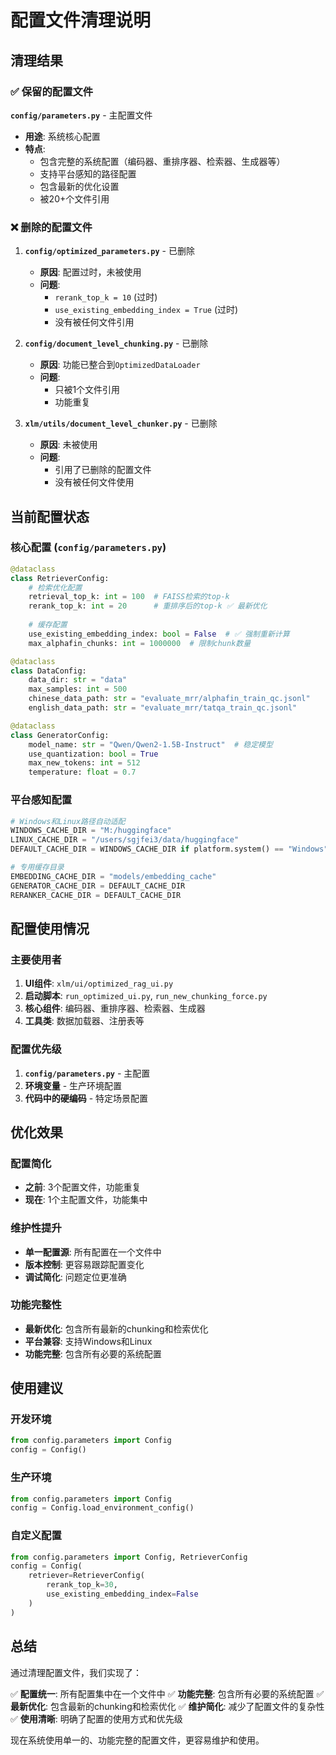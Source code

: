 # 配置文件清理说明

## 清理结果

### ✅ 保留的配置文件

**`config/parameters.py`** - 主配置文件
- **用途**: 系统核心配置
- **特点**: 
  - 包含完整的系统配置（编码器、重排序器、检索器、生成器等）
  - 支持平台感知的路径配置
  - 包含最新的优化设置
  - 被20+个文件引用

### ❌ 删除的配置文件

1. **`config/optimized_parameters.py`** - 已删除
   - **原因**: 配置过时，未被使用
   - **问题**: 
     - `rerank_top_k = 10` (过时)
     - `use_existing_embedding_index = True` (过时)
     - 没有被任何文件引用

2. **`config/document_level_chunking.py`** - 已删除
   - **原因**: 功能已整合到`OptimizedDataLoader`
   - **问题**: 
     - 只被1个文件引用
     - 功能重复

3. **`xlm/utils/document_level_chunker.py`** - 已删除
   - **原因**: 未被使用
   - **问题**: 
     - 引用了已删除的配置文件
     - 没有被任何文件使用

## 当前配置状态

### 核心配置 (`config/parameters.py`)

```python
@dataclass
class RetrieverConfig:
    # 检索优化配置
    retrieval_top_k: int = 100  # FAISS检索的top-k
    rerank_top_k: int = 20      # 重排序后的top-k ✅ 最新优化
    
    # 缓存配置
    use_existing_embedding_index: bool = False  # ✅ 强制重新计算
    max_alphafin_chunks: int = 1000000  # 限制chunk数量

@dataclass
class DataConfig:
    data_dir: str = "data"
    max_samples: int = 500
    chinese_data_path: str = "evaluate_mrr/alphafin_train_qc.jsonl"
    english_data_path: str = "evaluate_mrr/tatqa_train_qc.jsonl"

@dataclass
class GeneratorConfig:
    model_name: str = "Qwen/Qwen2-1.5B-Instruct"  # 稳定模型
    use_quantization: bool = True
    max_new_tokens: int = 512
    temperature: float = 0.7
```

### 平台感知配置

```python
# Windows和Linux路径自动适配
WINDOWS_CACHE_DIR = "M:/huggingface"
LINUX_CACHE_DIR = "/users/sgjfei3/data/huggingface"
DEFAULT_CACHE_DIR = WINDOWS_CACHE_DIR if platform.system() == "Windows" else LINUX_CACHE_DIR

# 专用缓存目录
EMBEDDING_CACHE_DIR = "models/embedding_cache"
GENERATOR_CACHE_DIR = DEFAULT_CACHE_DIR
RERANKER_CACHE_DIR = DEFAULT_CACHE_DIR
```

## 配置使用情况

### 主要使用者

1. **UI组件**: `xlm/ui/optimized_rag_ui.py`
2. **启动脚本**: `run_optimized_ui.py`, `run_new_chunking_force.py`
3. **核心组件**: 编码器、重排序器、检索器、生成器
4. **工具类**: 数据加载器、注册表等

### 配置优先级

1. **`config/parameters.py`** - 主配置
2. **环境变量** - 生产环境配置
3. **代码中的硬编码** - 特定场景配置

## 优化效果

### 配置简化
- **之前**: 3个配置文件，功能重复
- **现在**: 1个主配置文件，功能集中

### 维护性提升
- **单一配置源**: 所有配置在一个文件中
- **版本控制**: 更容易跟踪配置变化
- **调试简化**: 问题定位更准确

### 功能完整性
- **最新优化**: 包含所有最新的chunking和检索优化
- **平台兼容**: 支持Windows和Linux
- **功能完整**: 包含所有必要的系统配置

## 使用建议

### 开发环境
```python
from config.parameters import Config
config = Config()
```

### 生产环境
```python
from config.parameters import Config
config = Config.load_environment_config()
```

### 自定义配置
```python
from config.parameters import Config, RetrieverConfig
config = Config(
    retriever=RetrieverConfig(
        rerank_top_k=30,
        use_existing_embedding_index=False
    )
)
```

## 总结

通过清理配置文件，我们实现了：

✅ **配置统一**: 所有配置集中在一个文件中
✅ **功能完整**: 包含所有必要的系统配置
✅ **最新优化**: 包含最新的chunking和检索优化
✅ **维护简化**: 减少了配置文件的复杂性
✅ **使用清晰**: 明确了配置的使用方式和优先级

现在系统使用单一的、功能完整的配置文件，更容易维护和使用。 